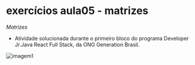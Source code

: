 # exercícios aula05 - matrizes
*Matrizes*
- Atividade solucionada durante o primeiro bloco do programa Developer Jr.Java React Full Stack, da ONG Generation Brasil.

![imagem1](https://c4.wallpaperflare.com/wallpaper/284/730/367/computers-1920x1200-java-wallpaper-preview.jpg)
